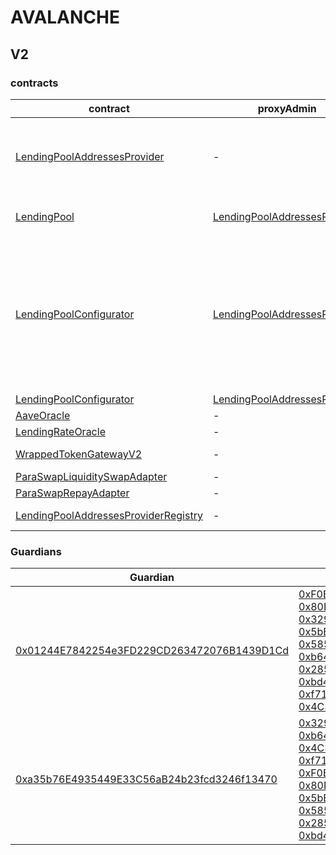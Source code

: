 # AVALANCHE 
## V2 
### contracts
| contract |proxyAdmin |modifier |permission owner |functions |
|----------|----------|----------|----------|----------|
|  [LendingPoolAddressesProvider](https://snowtrace.io/address/0xb6A86025F0FE1862B372cb0ca18CE3EDe02A318f) |  - |  onlyOwner |  [Guardian1](https://snowtrace.io/address/0x01244E7842254e3FD229CD263472076B1439D1Cd) |  setMarketId, setAddressAsProxy, setAddress, setLendingPoolImpl, setLendingPoolConfiguratorImpl, setLendingPoolCollateralManager, setPoolAdmin, setEmergencyAdmin, setPriceOracle, setLendingRateOracle | |--------|--------|--------|--------|--------|
|  [LendingPool](https://snowtrace.io/address/0x4F01AeD16D97E3aB5ab2B501154DC9bb0F1A5A2C) |  [LendingPoolAddressesProvider](https://snowtrace.io/address/0xb6A86025F0FE1862B372cb0ca18CE3EDe02A318f) |  onlyLendingPoolConfigurator |  [LendingPoolConfigurator](https://snowtrace.io/address/0x230B618aD4C475393A7239aE03630042281BD86e) |  initReserve, setReserveInterestRateStrategyAddress, setConfiguration, setPause | |--------|--------|--------|--------|--------|
|  [LendingPoolConfigurator](https://snowtrace.io/address/0x230B618aD4C475393A7239aE03630042281BD86e) |  [LendingPoolAddressesProvider](https://snowtrace.io/address/0xb6A86025F0FE1862B372cb0ca18CE3EDe02A318f) |  onlyPoolAdmin |  [Guardian1](https://snowtrace.io/address/0x01244E7842254e3FD229CD263472076B1439D1Cd) |  initReserve, updateAToken, updateStableDebtToken, updateVariableDebtToken, enableBorrowingOnReserve, disableBorrowingOnReserve, configureReserveAsCollateral, enableReserveStableRate, disableReserveStableRate, activateReserve, deactivateReserve, freezeReserve, unfreezeReserve, setReserveFactor, setReserveInterestRateStrategyAddress | |--------|--------|--------|--------|--------|
|  [LendingPoolConfigurator](https://snowtrace.io/address/0x230B618aD4C475393A7239aE03630042281BD86e) |  [LendingPoolAddressesProvider](https://snowtrace.io/address/0xb6A86025F0FE1862B372cb0ca18CE3EDe02A318f) |  onlyEmergencyAdmin |  [Guardian1](https://snowtrace.io/address/0x01244E7842254e3FD229CD263472076B1439D1Cd) |  setPoolPause | |--------|--------|--------|--------|--------|
|  [AaveOracle](https://snowtrace.io/address/0xdC336Cd4769f4cC7E9d726DA53e6d3fC710cEB89) |  - |  onlyOwner |  [Guardian1](https://snowtrace.io/address/0x01244E7842254e3FD229CD263472076B1439D1Cd) |  setAssetSources, setFallbackOracle | |--------|--------|--------|--------|--------|
|  [LendingRateOracle](https://snowtrace.io/address/0xc34254642B504484465F38Cb1CC396d45a9c7c80) |  - |  onlyOwner |  [Guardian1](https://snowtrace.io/address/0x01244E7842254e3FD229CD263472076B1439D1Cd) |  setMarketBorrowRate | |--------|--------|--------|--------|--------|
|  [WrappedTokenGatewayV2](https://snowtrace.io/address/0xC27d4dBefc2C0CE57916a699971b58a3BD9C7d5b) |  - |  onlyOwner |  [Guardian2](https://snowtrace.io/address/0xa35b76E4935449E33C56aB24b23fcd3246f13470) |  emergencyTokenTransfer, emergencyEtherTransfer | |--------|--------|--------|--------|--------|
|  [ParaSwapLiquiditySwapAdapter](https://snowtrace.io/address/0x2EcF2a2e74B19Aab2a62312167aFF4B78E93B6C5) |  - |  onlyOwner |  [0x05182E579FDfCf69E4390c3411D8FeA1fb6467cf](https://snowtrace.io/address/0x05182E579FDfCf69E4390c3411D8FeA1fb6467cf) |  rescueTokens | |--------|--------|--------|--------|--------|
|  [ParaSwapRepayAdapter](https://snowtrace.io/address/0x935b362EE3E1f342cc48118C528AAbee5118F6e6) |  - |  onlyOwner |  [0x05182E579FDfCf69E4390c3411D8FeA1fb6467cf](https://snowtrace.io/address/0x05182E579FDfCf69E4390c3411D8FeA1fb6467cf) |  rescueTokens | |--------|--------|--------|--------|--------|
|  [LendingPoolAddressesProviderRegistry](https://snowtrace.io/address/0x4235E22d9C3f28DCDA82b58276cb6370B01265C2) |  - |  onlyOwner |  [Guardian1](https://snowtrace.io/address/0x01244E7842254e3FD229CD263472076B1439D1Cd) |  registerAddressesProvider, unregisterAddressesProvider | |--------|--------|--------|--------|--------|

### Guardians 
| Guardian |Owners |
|----------|----------|
|  [0x01244E7842254e3FD229CD263472076B1439D1Cd](https://snowtrace.io/address/0x01244E7842254e3FD229CD263472076B1439D1Cd) |  [0xF0BA0fF18498F6fab57b8286006F9512D6aE2565](https://snowtrace.io/address/0xF0BA0fF18498F6fab57b8286006F9512D6aE2565), [0x80F11A20cd3855cAe3640558Ff320401EE970cFa](https://snowtrace.io/address/0x80F11A20cd3855cAe3640558Ff320401EE970cFa), [0x329c54289Ff5D6B7b7daE13592C6B1EDA1543eD4](https://snowtrace.io/address/0x329c54289Ff5D6B7b7daE13592C6B1EDA1543eD4), [0x5bE3E96Cdc3A97628bD7308d3588B9a474F4A54d](https://snowtrace.io/address/0x5bE3E96Cdc3A97628bD7308d3588B9a474F4A54d), [0x585E06CA576D0565a035301819FD2cfD7104c1E8](https://snowtrace.io/address/0x585E06CA576D0565a035301819FD2cfD7104c1E8), [0xb647055A9915bF9c8021a684E175A353525b9890](https://snowtrace.io/address/0xb647055A9915bF9c8021a684E175A353525b9890), [0x285b7EEa81a5B66B62e7276a24c1e0F83F7409c1](https://snowtrace.io/address/0x285b7EEa81a5B66B62e7276a24c1e0F83F7409c1), [0xbd4DCfA978c6D0d342cE36809AfFFa49d4B7f1F7](https://snowtrace.io/address/0xbd4DCfA978c6D0d342cE36809AfFFa49d4B7f1F7), [0xf71fc92e2949ccF6A5Fd369a0b402ba80Bc61E02](https://snowtrace.io/address/0xf71fc92e2949ccF6A5Fd369a0b402ba80Bc61E02), [0x4C30E33758216aD0d676419c21CB8D014C68099f](https://snowtrace.io/address/0x4C30E33758216aD0d676419c21CB8D014C68099f) | |--------|--------|
|  [0xa35b76E4935449E33C56aB24b23fcd3246f13470](https://snowtrace.io/address/0xa35b76E4935449E33C56aB24b23fcd3246f13470) |  [0x329c54289Ff5D6B7b7daE13592C6B1EDA1543eD4](https://snowtrace.io/address/0x329c54289Ff5D6B7b7daE13592C6B1EDA1543eD4), [0xb647055A9915bF9c8021a684E175A353525b9890](https://snowtrace.io/address/0xb647055A9915bF9c8021a684E175A353525b9890), [0x4C30E33758216aD0d676419c21CB8D014C68099f](https://snowtrace.io/address/0x4C30E33758216aD0d676419c21CB8D014C68099f), [0xf71fc92e2949ccF6A5Fd369a0b402ba80Bc61E02](https://snowtrace.io/address/0xf71fc92e2949ccF6A5Fd369a0b402ba80Bc61E02), [0xF0BA0fF18498F6fab57b8286006F9512D6aE2565](https://snowtrace.io/address/0xF0BA0fF18498F6fab57b8286006F9512D6aE2565), [0x80F11A20cd3855cAe3640558Ff320401EE970cFa](https://snowtrace.io/address/0x80F11A20cd3855cAe3640558Ff320401EE970cFa), [0x5bE3E96Cdc3A97628bD7308d3588B9a474F4A54d](https://snowtrace.io/address/0x5bE3E96Cdc3A97628bD7308d3588B9a474F4A54d), [0x585E06CA576D0565a035301819FD2cfD7104c1E8](https://snowtrace.io/address/0x585E06CA576D0565a035301819FD2cfD7104c1E8), [0x285b7EEa81a5B66B62e7276a24c1e0F83F7409c1](https://snowtrace.io/address/0x285b7EEa81a5B66B62e7276a24c1e0F83F7409c1), [0xbd4DCfA978c6D0d342cE36809AfFFa49d4B7f1F7](https://snowtrace.io/address/0xbd4DCfA978c6D0d342cE36809AfFFa49d4B7f1F7) | |--------|--------|

